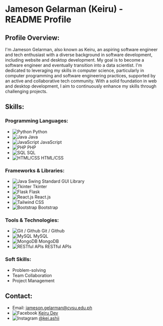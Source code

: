 # Jameson Gelarman (Keiru) - README Profile

## Profile Overview:

I'm Jameson Gelarman, also known as Keiru, an aspiring software engineer and tech enthusiast with a diverse background in software development, including website and desktop development. My goal is to become a software engineer and eventually transition into a data scientist. I'm dedicated to leveraging my skills in computer science, particularly in computer programming and software engineering practices, supported by an active and collaborative tech community. With a solid foundation in web and desktop development, I aim to continuously enhance my skills through challenging projects.

## Skills:

### Programming Languages:
- ![Python](https://img.icons8.com/color/48/000000/python.png) Python
- ![Java](https://img.icons8.com/color/48/000000/java-coffee-cup-logo.png) Java
- ![JavaScript](https://img.icons8.com/color/48/000000/javascript.png) JavaScript
- ![PHP](https://img.icons8.com/color/48/000000/php.png) PHP
- ![SQL](https://img.icons8.com/color/48/000000/sql.png) SQL
- ![HTML/CSS](https://img.icons8.com/color/48/000000/html-5.png) HTML/CSS

### Frameworks & Libraries:
- ![Java Swing Standard GUI Library](https://img.icons8.com/color/48/000000/java-eclipse.png) 
- ![Tkinter](https://img.icons8.com/color/48/000000/python.png) Tkinter
- ![Flask](https://img.icons8.com/color/48/000000/flask.png) Flask
- ![React.js](https://img.icons8.com/color/48/000000/react-native.png) React.js
- ![Tailwind CSS](https://img.icons8.com/color/48/000000/tailwind-css.png) 
- ![Bootstrap](https://img.icons8.com/color/48/000000/bootstrap.png) Bootstrap

### Tools & Technologies:
- ![Git / Github](https://img.icons8.com/ios/50/000000/github-2.png) Git / Github
- ![MySQL](https://img.icons8.com/color/48/000000/mysql.png) MySQL
- ![MongoDB](https://img.icons8.com/color/48/000000/mongodb.png) MongoDB
- ![RESTful APIs](https://img.icons8.com/color/48/000000/api.png) RESTful APIs

### Soft Skills:
- Problem-solving
- Team Collaboration
- Project Management

## Contact:

- Email: [jameson.gelarman@cvsu.edu.ph](mailto:jameson.gelarman@cvsu.edu.ph)
- ![Facebook](https://img.icons8.com/color/48/000000/facebook.png) [Keiru Dev](https://www.facebook.com/profile.php?id=100085889906388)
- ![Instagram](https://img.icons8.com/color/48/000000/instagram-new.png) [@kei.ashii](https://instagram.com/kei.ashii)

